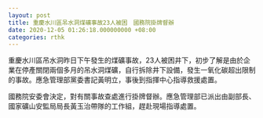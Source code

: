 ```yaml
---
layout: post
title: 重慶水川區吊水洞煤礦事故23人被困　國務院掛牌督辦
date: 2020-12-05 01:26:18.000000000 +08:00
categories: rthk
---
```


重慶水川區吊水洞昨日下午發生的煤礦事故，23人被困井下，初步了解是由於企業在停產關閉兩個多月的吊水洞煤礦，自行拆除井下設備，發生一氧化碳超出限制的事故。應急管理部黨委書記黃明立，事後到指揮中心指導救援處置。

國務院安委會決定，對有關事故查處進行掛牌督辦。應急管理部已派出由副部長、國家礦山安監局局長黃玉治帶隊的工作組，趕赴現場指導處置。
